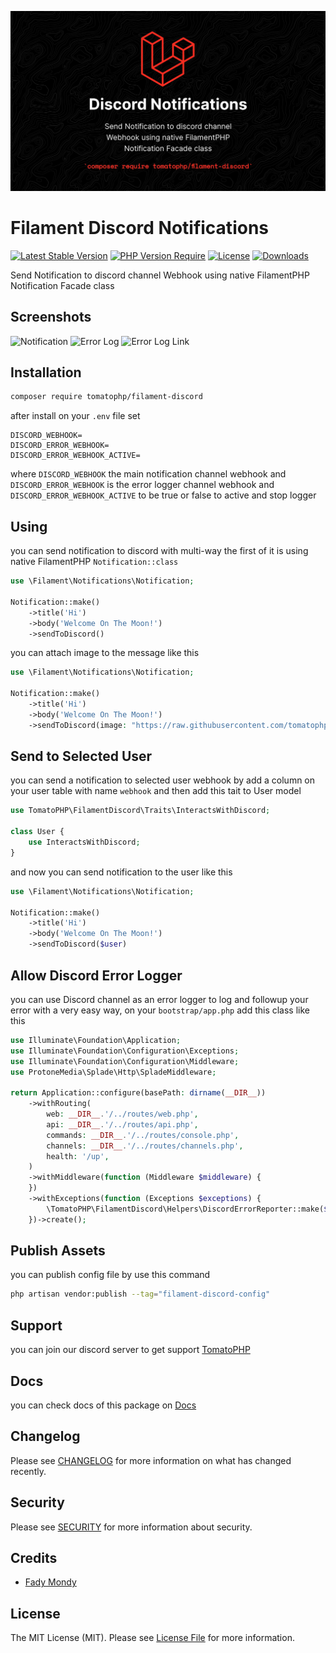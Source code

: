![Screenshot](https://raw.githubusercontent.com/tomatophp/filament-discord/master/arts/3x1io-tomato-discord.jpg)

# Filament Discord Notifications

[![Latest Stable Version](https://poser.pugx.org/tomatophp/filament-discord/version.svg)](https://packagist.org/packages/tomatophp/filament-discord)
[![PHP Version Require](http://poser.pugx.org/tomatophp/filament-discord/require/php)](https://packagist.org/packages/tomatophp/filament-discord)
[![License](https://poser.pugx.org/tomatophp/filament-discord/license.svg)](https://packagist.org/packages/tomatophp/filament-discord)
[![Downloads](https://poser.pugx.org/tomatophp/filament-discord/d/total.svg)](https://packagist.org/packages/tomatophp/filament-discord)

Send Notification to discord channel Webhook using native FilamentPHP Notification Facade class

## Screenshots

![Notification](https://raw.githubusercontent.com/tomatophp/filament-discord/master/arts/notification.jpg)
![Error Log](https://raw.githubusercontent.com/tomatophp/filament-discord/master/arts/error-log.jpg)
![Error Log Link](https://raw.githubusercontent.com/tomatophp/filament-discord/master/arts/error-log-link.jpg)

## Installation

```bash
composer require tomatophp/filament-discord
```
after install on your `.env` file set 

```.dotenv
DISCORD_WEBHOOK=
DISCORD_ERROR_WEBHOOK=
DISCORD_ERROR_WEBHOOK_ACTIVE=
```

where `DISCORD_WEBHOOK` the main notification channel webhook and `DISCORD_ERROR_WEBHOOK` is the error logger channel webhook and `DISCORD_ERROR_WEBHOOK_ACTIVE` to be true or false to active and stop logger

## Using

you can send notification to discord with multi-way the first of it is using native FilamentPHP `Notification::class`

```php
use \Filament\Notifications\Notification;

Notification::make()
    ->title('Hi')
    ->body('Welcome On The Moon!')
    ->sendToDiscord()
```

you can attach image to the message like this 

```php
use \Filament\Notifications\Notification;

Notification::make()
    ->title('Hi')
    ->body('Welcome On The Moon!')
    ->sendToDiscord(image: "https://raw.githubusercontent.com/tomatophp/filament-discord/master/arts/3x1io-tomato-discord.jpg")
```

## Send to Selected User

you can send a notification to selected user webhook by add a column on your user table with name `webhook` and then add this tait to User model

```php
use TomatoPHP\FilamentDiscord\Traits\InteractsWithDiscord;

class User {
    use InteractsWithDiscord;
}
```

and now you can send notification to the user like this

```php
use \Filament\Notifications\Notification;

Notification::make()
    ->title('Hi')
    ->body('Welcome On The Moon!')
    ->sendToDiscord($user)
```

## Allow Discord Error Logger

you can use Discord channel as an error logger to log and followup your error with a very easy way, on your `bootstrap/app.php` add this class like this

```php
use Illuminate\Foundation\Application;
use Illuminate\Foundation\Configuration\Exceptions;
use Illuminate\Foundation\Configuration\Middleware;
use ProtoneMedia\Splade\Http\SpladeMiddleware;

return Application::configure(basePath: dirname(__DIR__))
    ->withRouting(
        web: __DIR__.'/../routes/web.php',
        api: __DIR__.'/../routes/api.php',
        commands: __DIR__.'/../routes/console.php',
        channels: __DIR__.'/../routes/channels.php',
        health: '/up',
    )
    ->withMiddleware(function (Middleware $middleware) {
    })
    ->withExceptions(function (Exceptions $exceptions) {
        \TomatoPHP\FilamentDiscord\Helpers\DiscordErrorReporter::make($exceptions);
    })->create();
```

## Publish Assets

you can publish config file by use this command

```bash
php artisan vendor:publish --tag="filament-discord-config"
```

## Support

you can join our discord server to get support [TomatoPHP](https://discord.gg/Xqmt35Uh)

## Docs

you can check docs of this package on [Docs](https://docs.tomatophp.com/filament/filament-discord)

## Changelog

Please see [CHANGELOG](CHANGELOG.md) for more information on what has changed recently.

## Security

Please see [SECURITY](SECURITY.md) for more information about security.

## Credits

- [Fady Mondy](https://wa.me/+201207860084)

## License

The MIT License (MIT). Please see [License File](LICENSE.md) for more information.
